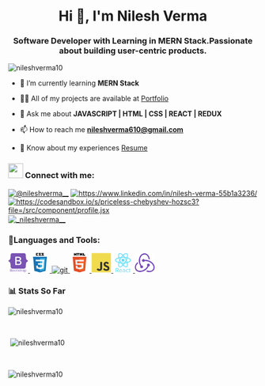 <h1 align="center">Hi 👋, I'm Nilesh Verma</h1>
<h3 align="center">Software Developer with Learning in MERN Stack.Passionate about building user-centric products.</h3>

<p align="left"> <img src="https://komarev.com/ghpvc/?username=nileshverma10&label=Profile%20views&color=0e75b6&style=flat" alt="nileshverma10" /> </p>

- 🌱 I’m currently learning **MERN Stack**

- 👨‍💻 All of my projects are available at [Portfolio](https://portfolio-nileshverma10.vercel.app)

- 💬 Ask me about **JAVASCRIPT | HTML | CSS | REACT | REDUX**

- 📫 How to reach me **nileshverma610@gmail.com**

- 📄 Know about my experiences [Resume](https://drive.google.com/file/d/1MQgV0gb_6p5FTGV4-EyDzaDrjZHFfmav/view?usp=sharing)
<h3 align="left">
  <img
    src="https://emoji.slack-edge.com/T02ENN9T1FE/typingcat/694c7095d89e65d7.gif"
    height="30"
    width="30"
  />
  Connect with me:
</h3>

<p align="left">
<a href="https://twitter.com/@nileshverma__" target="blank"><img align="center" src="https://raw.githubusercontent.com/rahuldkjain/github-profile-readme-generator/master/src/images/icons/Social/twitter.svg" alt="@nileshverma__" height="30" width="40" /></a>
<a href="https://linkedin.com/in/https://www.linkedin.com/in/nilesh-verma-55b1a3236/" target="blank"><img align="center" src="https://raw.githubusercontent.com/rahuldkjain/github-profile-readme-generator/master/src/images/icons/Social/linked-in-alt.svg" alt="https://www.linkedin.com/in/nilesh-verma-55b1a3236/" height="30" width="40" /></a>
<a href="https://codesandbox.com/https://codesandbox.io/s/priceless-chebyshev-hozsc3?file=/src/component/profile.jsx" target="blank"><img align="center" src="https://raw.githubusercontent.com/rahuldkjain/github-profile-readme-generator/master/src/images/icons/Social/codesandbox.svg" alt="https://codesandbox.io/s/priceless-chebyshev-hozsc3?file=/src/component/profile.jsx" height="30" width="40" /></a>
<a href="https://instagram.com/_nileshverma__" target="blank"><img align="center" src="https://raw.githubusercontent.com/rahuldkjain/github-profile-readme-generator/master/src/images/icons/Social/instagram.svg" alt="_nileshverma__" height="30" width="40" /></a>
</p>

<h3 align="left"> 🚀Languages and Tools:</h3>
<p align="left"> <a href="https://getbootstrap.com" target="_blank" rel="noreferrer"> <img src="https://raw.githubusercontent.com/devicons/devicon/master/icons/bootstrap/bootstrap-plain-wordmark.svg" alt="bootstrap" width="40" height="40"/> </a> <a href="https://www.w3schools.com/css/" target="_blank" rel="noreferrer"> <img src="https://raw.githubusercontent.com/devicons/devicon/master/icons/css3/css3-original-wordmark.svg" alt="css3" width="40" height="40"/> </a> <a href="https://git-scm.com/" target="_blank" rel="noreferrer"> <img src="https://www.vectorlogo.zone/logos/git-scm/git-scm-icon.svg" alt="git" width="40" height="40"/> </a> <a href="https://www.w3.org/html/" target="_blank" rel="noreferrer"> <img src="https://raw.githubusercontent.com/devicons/devicon/master/icons/html5/html5-original-wordmark.svg" alt="html5" width="40" height="40"/> </a> <a href="https://developer.mozilla.org/en-US/docs/Web/JavaScript" target="_blank" rel="noreferrer"> <img src="https://raw.githubusercontent.com/devicons/devicon/master/icons/javascript/javascript-original.svg" alt="javascript" width="40" height="40"/> </a> <a href="https://reactjs.org/" target="_blank" rel="noreferrer"> <img src="https://raw.githubusercontent.com/devicons/devicon/master/icons/react/react-original-wordmark.svg" alt="react" width="40" height="40"/> </a> <a href="https://redux.js.org" target="_blank" rel="noreferrer"> <img src="https://raw.githubusercontent.com/devicons/devicon/master/icons/redux/redux-original.svg" alt="redux" width="40" height="40"/> </a> </p>
<h3 align="left">📊 Stats So Far</h3>
<p align= "centre"><img align="centre" src="https://github-readme-stats.vercel.app/api/top-langs?username=nileshverma10&show_icons=true&locale=en&layout=compact" alt="nileshverma10" /></p>

<br />
<p align= "centre">&nbsp;<img align="center" src="https://github-readme-stats.vercel.app/api?username=nileshverma10&show_icons=true&locale=en" alt="nileshverma10" /></p>

<br />
<p align= "centre"><img align="center" src="https://github-readme-streak-stats.herokuapp.com/?user=nileshverma10&" alt="nileshverma10" /></p>
<br />
<br />
